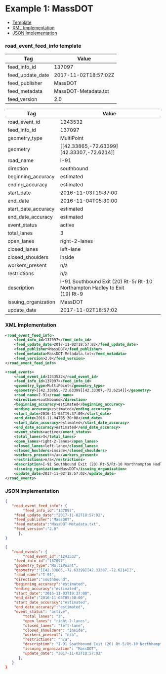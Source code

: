 # Example 1: MassDOT 

- [Template](#road_event_feed_info-template)
- [XML Implementation](#xml-implementation)
- [JSON Implementation](#json-implementation)

### road_event_feed_info template
Tag | Value
--- | -----
feed_info_id | 137097
feed_update_date | 2017-11-02T18:57:02Z
feed_publisher | MassDOT
feed_metadata | MassDOT-Metadata.txt
feed_version | 2.0

Tag | Value
--- | -----
road_event_id | 1243532
feed_info_id | 137097
geometry_type | MultiPoint
geometry | [[42.33865,-72.63399][42.33307,-72.6214]]
road_name | I-91
direction | southbound
beginning_accuracy | estimated
ending_accuracy | estimated
start_date | 2016-11-03T19:37:00
end_date | 2016-11-04T05:30:00
start_date_accuracy | estimated
end_date_accuracy | estimated
event_status | active
total_lanes | 3
open_lanes | right-2-lanes
closed_lanes | left-lane
closed_shoulders | inside
workers_present | n/a
restrictions | n/a
description | I-91 Southbound   Exit (20) Rt-5/ Rt-10 Northampton Hadley to Exit<br>(19) Rt-9
issuing_organization | MassDOT
update_date | 2017-11-02T18:57:02

### XML Implementation
```xml
<road_event_feed_info>
	<feed_info_id>137097</feed_info_id>
	<feed_update_date>2017-11-02T18:57:02</feed_update_date>
	<feed_publisher>MassDOT</feed_publisher>
	<feed_metadata>MassDOT-Metadata.txt</feed_metadata>
	<feed_version>2.0</feed_version>
</road_event_feed_info>
```

```xml
<road_events>
	<road_event_id>1243532</road_event_id>
	<feed_info_id>137097</feed_info_id>
	<geometry_type>MultiPoint</geometry_type>
	<geometry>[[42.33865,-72.63399][42.33307,-72.6214]]</geometry>
	<road_name>I-91</road_name>
	<direction>southbound</direction>
	<beginning_accuracy>estimated</beginning_accuracy>
	<ending_accuracy>estimated</ending_accuracy>
	<start_date>2016-11-03T19:37:00</start_date>
	<end_date>2016-11-04T05:30:00</end_date>
	<start_date_accuracy>estimated</start_date_accuracy>
	<end_date_accuracy>estimated</end_date_accuracy>
	<event_status>active</event_status>
	<total_lanes>3</total_lanes>
	<open_lanes>right-2-lanes</open_lanes>
	<closed_lanes>left-lane</closed_lanes>
	<closed_houlders>inside</closed_shoulders>
	<workers_present>n/a</workers_present>
	<restrictions>n/a</restrictions>
	<description>I-91 Southbound Exit (20) Rt-5/Rt-10 Northhampton Hadley to Exit (19) Rt-9</description>
	<issuing_rganization>MassDOT</issuing_organization>
	<update_date>2017-11-02T18:57:02</update_date>
</road_events>
```

### JSON Implementation
```json
{
   "road_event_feed_info": {
        "feed_info_id":"137097",
	"feed_update_date":"2017-11-02T18:57:02",
	"feed_publisher":"MassDOT",
	"feed_metadata":"MassDOT-Metadata.txt",
	"feed_version":"2.0"
      },
}
```

```json
{
   "road_events": {
        "road_event_id":"1243532",
	"feed_info_id":"137097",
	"geometry_type":"MultiPoint",
	"geometry":"[[42.33865,-72.63399][42.33307,-72.6214]]",
	"road_name":"I-91",
	"direction":"southbound",
	"beginning_accuracy":"estimated",
	"ending_accuracy":"estimated",
	"start_date":"2016-11-03T19:37:00",
	"end_date":"2016-11-04T05:30:00",
	"start_date_accuracy":"estimated",
	"end_date_accuracy":"estimated",
	"event_status": "active",
        "total_lanes": "3",
        "open_lanes": "right-2-lanes",
        "closed_lanes": "left-lane",
        "closed_shoulders": "inside",
        "workers_present": "n/a",
        "restrictions": "n/a",
        "description": "I-91 Southbound Exit (20) Rt-5/Rt-10 Northhampton Hadley to Exit (19) Rt-9",
        "issuing_organization": "MassDOT",
        "update_date": "2017-11-02T18:57:02"
      },
   }
}
```
